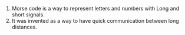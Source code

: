 1. Morse code is a way to represent letters and numbers with Long and short signals. 
2. It was invented as a way to have quick communication between long distances.
